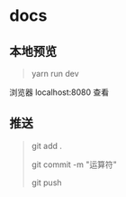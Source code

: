 # docs

## 本地预览

> yarn run dev

浏览器 localhost:8080 查看

## 推送

> git add .
>
> git commit -m "运算符"
>
> git push
